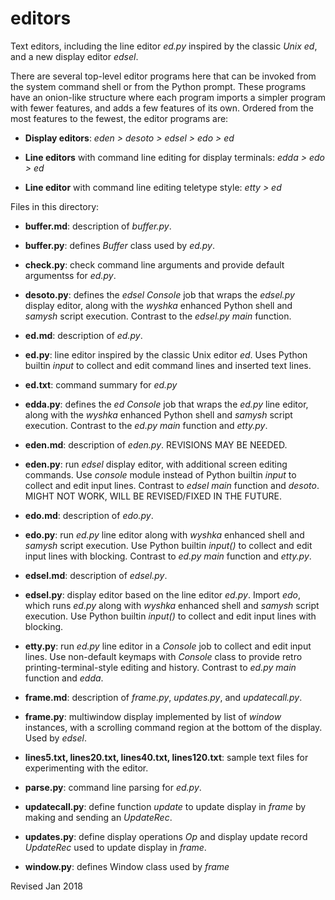 
editors
=======

Text editors, including the line editor *ed.py* inspired by the
    classic *Unix ed*, and a new display editor *edsel*.

There are several top-level editor programs here that can be invoked
from the system command shell or from the Python prompt.  These
programs have an onion-like structure where each program imports a
simpler program with fewer features, and adds a few features of its
own.  Ordered from the most features to the fewest, the editor
programs are:

- **Display editors**: *eden > desoto > edsel > edo > ed*
   
- **Line editors** with command line editing for display terminals: *edda > edo > ed*

- **Line editor** with command line editing teletype style: *etty > ed*

Files in this directory:

- **buffer.md**: description of *buffer.py*.

- **buffer.py**: defines *Buffer* class used by *ed.py*.

- **check.py**: check command line arguments and provide default
    argumentss for *ed.py*.

- **desoto.py**: defines the *edsel* *Console* job that wraps the *edsel.py*
  display editor, along with the *wyshka* enhanced Python shell and
  *samysh* script execution.  Contrast to the *edsel.py* *main* function.

- **ed.md**: description of *ed.py*.

- **ed.py**: line editor inspired by the classic Unix editor *ed*.
  Uses Python builtin *input* to collect and edit command lines and inserted
  text lines.

- **ed.txt**: command summary for *ed.py*

- **edda.py**: defines the *ed* *Console* job that wraps the *ed.py*
  line editor, along with the *wyshka* enhanced Python shell and
  *samysh* script execution.  Contrast to the *ed.py* *main* function
  and *etty.py*.

- **eden.md**: description of *eden.py*.  REVISIONS MAY BE NEEDED.

- **eden.py**: run *edsel* display editor, with additional screen editing 
  commands.  Use *console* module instead of Python builtin *input* 
  to collect and edit
  input lines.  Contrast to *edsel* *main* function and *desoto*.
  MIGHT NOT WORK, WILL BE REVISED/FIXED IN THE FUTURE.

- **edo.md**: description of *edo.py*.

- **edo.py**: run *ed.py* line editor along with *wyshka* enhanced
  shell and *samysh* script execution.  Use Python builtin *input()*
  to collect and edit input lines with blocking.  Contrast to *ed.py*
  *main* function and *etty.py*.

- **edsel.md**: description of *edsel.py*.

- **edsel.py**: display editor based on the line editor *ed.py*.
  Import *edo*, which runs *ed.py* along with *wyshka* enhanced
  shell and *samysh* script execution.  Use Python builtin *input()*
  to collect and edit input lines with blocking.

- **etty.py**: run *ed.py* line editor in a *Console*
  job to collect and edit input lines.  Use
  non-default keymaps with *Console* class to provide retro
  printing-terminal-style editing and history.  Contrast to *ed.py*
  *main* function and *edda*.

- **frame.md**: description of *frame.py*, *updates.py*, and *updatecall.py*.

- **frame.py**: multiwindow display implemented by list of *window*
   instances, with a scrolling command region at the bottom of the
   display.  Used by *edsel*.

- **lines5.txt, lines20.txt, lines40.txt, lines120.txt**: sample text
    files for experimenting with the editor.

- **parse.py**: command line parsing for *ed.py*.

- **updatecall.py**: define function *update* to update display in
     *frame* by making and sending an *UpdateRec*.

- **updates.py**: define display operations *Op* and display update record 
  *UpdateRec* used to update display in *frame*.

- **window.py**: defines Window class used by *frame*

Revised Jan 2018
